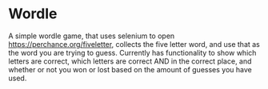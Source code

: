 # Wordle
A simple wordle game, that uses selenium to open https://perchance.org/fiveletter, collects the five letter word, and use that as the word you are trying to guess. Currently has functionality to show which letters are correct, which letters are correct AND in the correct place, and whether or not you won or lost based on the amount of guesses you have used.
